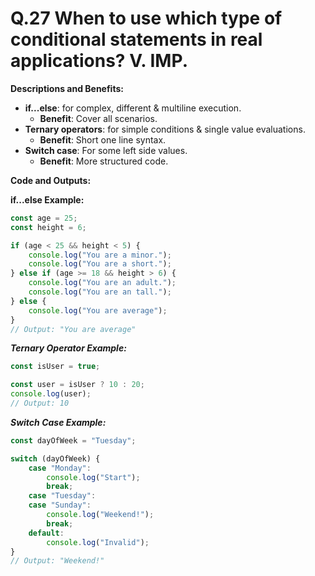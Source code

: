 # Q.27 When to use which type of conditional statements in real applications? V. IMP.

**Descriptions and Benefits:**
- **if...else**: for complex, different & multiline execution.
  - **Benefit**: Cover all scenarios.
- **Ternary operators**: for simple conditions & single value evaluations.
  - **Benefit**: Short one line syntax.
- **Switch case**: For some left side values.
  - **Benefit**: More structured code.

**Code and Outputs:**

**if...else Example:**
```javascript
const age = 25;
const height = 6;

if (age < 25 && height < 5) {
    console.log("You are a minor.");
    console.log("You are a short.");
} else if (age >= 18 && height > 6) {
    console.log("You are an adult.");
    console.log("You are an tall.");
} else {
    console.log("You are average");
}
// Output: "You are average"
```
***Ternary Operator Example:***
```js
const isUser = true;

const user = isUser ? 10 : 20;
console.log(user);
// Output: 10
```

***Switch Case Example:***
```js
const dayOfWeek = "Tuesday";

switch (dayOfWeek) {
    case "Monday":
        console.log("Start");
        break;
    case "Tuesday":
    case "Sunday":
        console.log("Weekend!");
        break;
    default:
        console.log("Invalid");
}
// Output: "Weekend!"
```